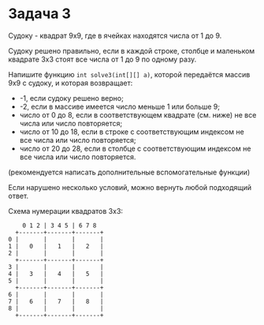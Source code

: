 # Задача 3

Судоку - квадрат 9x9, где в ячейках находятся числа от 1 до 9.

Судоку решено правильно, если в каждой строке, столбце и маленьком квадрате 3х3 стоят все числа от 1 до 9 по одному разу.

Напишите функцию `int solve3(int[][] a)`, которой передаётся массив 9х9 с судоку, и которая возвращает:
- -1, если судоку решено верно;
- -2, если в массиве имеется число меньше 1 или больше 9;
- число от 0 до 8, если в соответствующем квадрате (см. ниже) не все числа или число повторяется;
- число от 10 до 18, если в строке с соответствующим индексом не все числа или число повторяется;
- число от 20 до 28, если в столбце с соответствующим индексом не все числа или число повторяется.

(рекомендуется написать дополнительные вспомогательные функции)

Если нарушено несколько условий, можно вернуть любой подходящий ответ.

Схема нумерации квадратов 3х3:

```
    0 1 2 | 3 4 5 | 6 7 8
  +-------+-------+-------+
0 |       |       |       |
1 |   0   |   1   |   2   |
2 |       |       |       |
  +-------+-------+-------+
3 |       |       |       |
4 |   3   |   4   |   5   |
5 |       |       |       |
  +-------+-------+-------+
6 |       |       |       |
7 |   6   |   7   |   8   |
8 |       |       |       |
  +-------+-------+-------+
```

